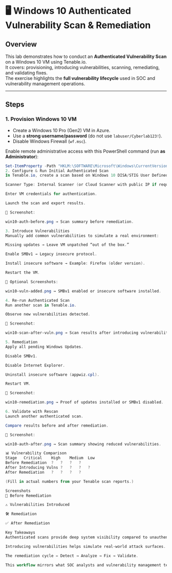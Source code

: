 # 🖥️ Windows 10 Authenticated Vulnerability Scan & Remediation

## Overview
This lab demonstrates how to conduct an **Authenticated Vulnerability Scan** on a Windows 10 VM using Tenable.io.  
It covers: provisioning, introducing vulnerabilities, scanning, remediating, and validating fixes.  
The exercise highlights the **full vulnerability lifecycle** used in SOC and vulnerability management operations.  

---

## Steps

### 1. Provision Windows 10 VM 
- Create a Windows 10 Pro (Gen2) VM in Azure.  
- Use a **strong username/password** (do not use `labuser/Cyberlab123!`).  
- Disable Windows Firewall (`wf.msc`).  

Enable remote administrative access with this PowerShell command (run **as Administrator**):  

```powershell
Set-ItemProperty -Path "HKLM:\SOFTWARE\Microsoft\Windows\CurrentVersion\Policies\System" -Name "LocalAccountTokenFilterPolicy" -Value 1 -Type DWord -Force
2. Configure & Run Initial Authenticated Scan
In Tenable.io, create a scan based on Windows 10 DISA/STIG User Defined Template.

Scanner Type: Internal Scanner (or Cloud Scanner with public IP if required).

Enter VM credentials for authentication.

Launch the scan and export results.

📸 Screenshot:

win10-auth-before.png → Scan summary before remediation.

3. Introduce Vulnerabilities
Manually add common vulnerabilities to simulate a real environment:

Missing updates → Leave VM unpatched “out of the box.”

Enable SMBv1 → Legacy insecure protocol.

Install insecure software → Example: Firefox (older version).

Restart the VM.

📸 Optional Screenshots:

win10-vuln-added.png → SMBv1 enabled or insecure software installed.

4. Re-run Authenticated Scan
Run another scan in Tenable.io.

Observe new vulnerabilities detected.

📸 Screenshot:

win10-scan-after-vuln.png → Scan results after introducing vulnerabilities.

5. Remediation
Apply all pending Windows Updates.

Disable SMBv1.

Disable Internet Explorer.

Uninstall insecure software (appwiz.cpl).

Restart VM.

📸 Screenshot:

win10-remediation.png → Proof of updates installed or SMBv1 disabled.

6. Validate with Rescan
Launch another authenticated scan.

Compare results before and after remediation.

📸 Screenshot:

win10-auth-after.png → Scan summary showing reduced vulnerabilities.

📊 Vulnerability Comparison
Stage	Critical	High	Medium	Low
Before Remediation	?	?	?	?
After Introducing Vulns	?	?	?	?
After Remediation	?	?	?	?

(Fill in actual numbers from your Tenable scan reports.)

Screenshots
🔎 Before Remediation

⚠️ Vulnerabilities Introduced

🛠️ Remediation

✅ After Remediation

Key Takeaways
Authenticated scans provide deep system visibility compared to unauthenticated scans.

Introducing vulnerabilities helps simulate real-world attack surfaces.

The remediation cycle = Detect → Analyze → Fix → Validate.

This workflow mirrors what SOC analysts and vulnerability management teams do daily.
